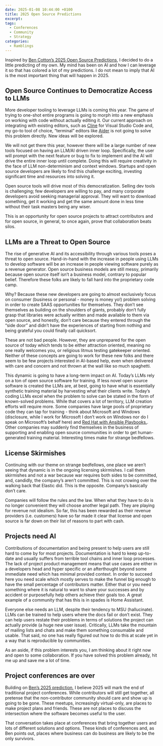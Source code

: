 ```yaml
---
date: 2025-01-08 10:44:00 +0100
title: 2025 Open Source Predictions
excerpt: 
tags:
  - Conferences
  - Community
  - Strategy
categories:
  - Ramblings
---
```


Inspired by [Ben Cotton’s 2025 Open Source Predictions](https://duckalignment.academy/open-source-trends-2025/), I decided to do a little predicting of my own. My mind has been on AI and how I can leverage it so that has colored a lot of my predictions. I do not mean to imply that AI is the most important thing that will happen in 2025.

## Open Source Continues to Democratize Access to LLMs

More developer tooling to leverage LLMs is coming this year. The game of trying to one-shot entire programs is going to morph into a new emphasis on working with code without actually editing it. Our current approach on integrating with existing editors, such as [Cline](https://github.com/cline/cline) for Visual Studio Code and, my go-to tool of choice, “terminal” editors like [Aider](https://aider.chat/) is not going to solve this problem directly. New ideas will be explored.

We will not get there this year, however there will be a large number of new tools focused on having an LLM/AI driven inner loop. Specifically, the user will prompt with the next feature or bug to fix to implement and the AI will drive the entire inner loop until complete. Doing this will require creativity in the face of LLM non-determinism and context windows. Startups and open source developers are likely to find this challenge exciting, investing significant time and resources into solving it.

Open source tools will drive most of this democratization. Selling dev tools is challenging; few developers are willing to pay, and many corporate developers avoid seeking managerial approval. They will want to download something, get it working and get the same amount done in less time without their task masters being any wiser.

This is an opportunity for open source projects to attract contributors and for open source, in general, to once again, prove that collaboration beats silos.

## LLMs are a Threat to Open Source

The rise of generative AI and its accessibility through various tools poses a threat to open source. Hand-in-hand with the increase in people using LLMs to develop software will be an increase in people viewing software purely as a revenue generator. Open source business models are still messy, primarily because open source itself isn’t a business model, contrary to popular belief. Therefore these folks are likely to fall hard into the proprietary code camp.

Why? Because these new developers are going to almost exclusively focus on consumer (business or personal - money is money yo!) problem solving in order to create SAAS opportunities for themselves. They don’t see themselves as building on the shoulders of giants, probably don’t fully grasp that libraries were actually written and made available to them via open source, and honestly, don’t care because they entered through the “side door” and didn’t have the experiences of starting from nothing and being grateful you could finally call quicksort.

These are not bad people. However, they are unprepared for the open source of today which tends to be either attraction oriented, meaning no one really welcomes you, or religious litmus testing gatekeeper oriented. Neither of these concepts are going to work for these new folks and there seem to be few projects interested in AI-based help, even when delivered with care and concern and not thrown at the wall like so much spaghetti.

This dynamic is going to have a long-term impact on AI. Today’s LLMs rely on a ton of open source software for training. If less novel open source software is created the LLMs are, at best, going to have what is essentially synthetic training material by harvesting what their clients write. Today’s coding LLMs excel when the problem to solve can be stated in the form of known-solved problems. While that covers a lot of territory, LLM creation efforts will require more. Some companies have large pools of proprietary code they can tap for training - think about Microsoft and Windows (disclosure, while I work for Microsoft I don’t work on Windows nor do I speak on Microsoft’s behalf here) and [Red Hat with Ansible Playbooks.](https://developers.redhat.com/products/ansible/lightspeed). Other companies may suddenly find themselves in the business of supporting and enabling open source communities in order to get human-generated training material. Interesting times make for strange bedfellows.

## License Skirmishes

Continuing with our theme on strange bedfellows, one place we aren’t seeing that dynamic is in the ongoing licensing skirmishes. I call them skirmishes and not a war because war requires both sides to be committed, and, candidly, the company’s aren’t committed. This is not crowing over the walking back that Elastic did. This is the opposite. Company’s basically don’t care. 

Companies will follow the rules and the law. When what they have to do is no longer convenient they will choose another legal path. They are playing for revenue not idealism. So far, this has been rewarded as their revenue providers (i.e. customers) have so far made it clear that license and open source is far down on their list of reasons to part with cash.

## Projects need AI

Contributions of documentation and being present to help users are still hard to come by for most projects. Documentation is hard to keep up-to-date and usually suffers from terrible tool chains and inner loop processes. The lack of project product management means that use cases are either in a developers head and hyper specific or an afterthought beyond some immediate need which has minimal provided context. In order to succeed here you need scale which mostly serves to make the funnel big enough to have the small percentage of contributors matter. Either that or you need something where it is natural to want to share your successes and by accident or purposefully help others achieve their goals too. A great example of a community that has this is in spades is Home Assistant.

Everyone else needs an LLM, despite their tendency to MSU (hallucinate). LLMs can be trained to help users where the docs fail or don’t exist. They can help users restate their problems in terms of solutions the project can actually provide (a huge new user issue). Critically, LLMs take the mountain of mailing lists and chats and make them something consumable and usable. That said, no one has really figured out how to do this at scale yet in a way that is reproducible by communities.

As an aside, if this problem interests you, I am thinking about it right now and open to some collaboration. If you have solved this problem already, hit me up and save me a lot of time.

## Project conferences are over

Building on [Ben’s 2025 prediction](https://duckalignment.academy/open-source-trends-2025/#Inequity), I believe 2025 will mark the end of traditional project conferences. While contributors will still get together, all pretense that the non-contributor community should care and show up is going to be gone. These meetups, increasingly virtual-only, are places to make project plans and friends. These are not places to discuss the intersection where the software becomes useful to the user.

That conversation takes place at conferences that bring together users and lots of different solutions and options. These kinds of conferences and, as Ben points out, places where business can do business are likely to be the only survivors.